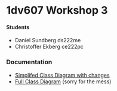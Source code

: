 # 1dv607 Workshop 3

#### Students
* Daniel Sundberg ds222me
* Christoffer Ekberg ce222pc

### Documentation
* [Simplifed Class Diagram with changes](/BlackJack/documentation/class-diagram-simplified.pdf)
* [Full Class Diagram](/BlackJack/documentation/class-diagram-full.png) (sorry for the mess)


